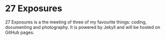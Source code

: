# 27 Exposures    

27 Exposures is a the meeting of three of my favourite things: coding, documenting and photography. It is powered by Jekyll and will be hosted on GitHub pages. 